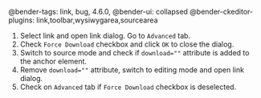 @bender-tags: link, bug, 4.6.0,
@bender-ui: collapsed
@bender-ckeditor-plugins: link,toolbar,wysiwygarea,sourcearea

1. Select link and open link dialog. Go to `Advanced` tab.
1. Check `Force Download` checkbox and click `OK` to close the dialog.
1. Switch to source mode and check if `download=""` attribute is added to the anchor element.
1. Remove `download=""` attribute, switch to editing mode and open link dialog.
1. Check on `Advanced` tab if `Force Download` checkbox is deselected.
